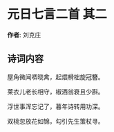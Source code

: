 # 元日七言二首  其二

**作者**: 刘克庄

## 诗词内容

屋角微闻哢晓禽，起煨榾柮旋冠簪。

莱衣儿老长相守，椒酒翁衰且少斟。

浮世事浑忘记了，暮年诗转用功深。

双桃忽放花如锦，勾引先生策杖寻。

